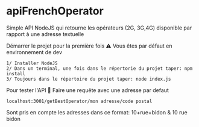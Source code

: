 # apiFrenchOperator
Simple API NodeJS qui retourne les opérateurs (2G, 3G,4G) disponible par rapport à une adresse textuelle

Démarrer le projet pour la première fois
⚠️ Vous êtes par défaut en environnement de dev
```
1/ Installer NodeJS
2/ Dans un terminal, une fois dans le répertorie du projet taper: npm install
3/ Toujours dans le répertoire du projet taper: node index.js
```

Pour tester l'API 🚀
Faire une requête avec une adresse par defaut
```
localhost:3001/getBestOperator/mon adresse/code postal
```
Sont pris en compte les adresses dans ce format: 10+rue+bidon & 10 rue bidon